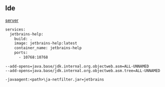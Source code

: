 ## Ide

[server](https://github.com/NotoChen/Jetbrains-Help)

```bash
services:
  jetbrains-help:
    build: .
    image: jetbrains-help:latest
    container_name: jetbrains-help
    ports:
      - 10768:10768
```

```text
--add-opens=java.base/jdk.internal.org.objectweb.asm=ALL-UNNAMED
--add-opens=java.base/jdk.internal.org.objectweb.asm.tree=ALL-UNNAMED

-javaagent:<path>\ja-netfilter.jar=jetbrains
```
